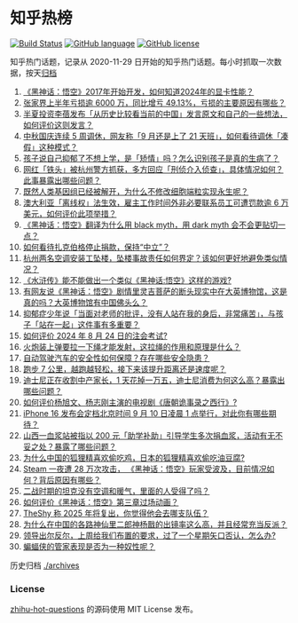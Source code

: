 # 知乎热榜
[![Build Status](https://github.com/ToWeLong/zhihu-hot-questions/workflows/CI/badge.svg)](https://github.com/ToWeLong/zhihu-hot-questions/actions)
[![GitHub language](https://img.shields.io/badge/language-golang-orange.svg)](https://golang.org/)
[![GitHub license](https://img.shields.io/github/license/ToWeLong/zhihu-hot-questions)](https://github.com/ToWeLong/zhihu-hot-questions/blob/main/LICENSE)

知乎热门话题，记录从 2020-11-29 日开始的知乎热门话题。每小时抓取一次数据，按天[归档](./archives)

<!-- BEGIN -->

1. [《黑神话：悟空》2017年开始开发，如何知道2024年的显卡性能？](https://www.zhihu.com/question/664975526)
1. [张家界上半年亏损逾 6000 万，同比增亏 49.13%，亏损的主要原因有哪些？](https://www.zhihu.com/question/665405825)
1. [半夏投资李蓓发布「从历史比较看当前的中国」发言原文和自己的一些想法，如何评价这则发言？](https://www.zhihu.com/question/665417948)
1. [中秋国庆连续 5 周调休，网友称「9 月还是上了 21 天班」，如何看待调休「凑假」这种模式？](https://www.zhihu.com/question/665410486)
1. [孩子说自己抑郁了不想上学，是「矫情」吗？怎么识别孩子是真的生病了？](https://www.zhihu.com/question/664891905)
1. [网红「铁头」被杭州警方抓获，多方回应「刑侦介入侦查」，具体情况如何？此事暴露出哪些问题？](https://www.zhihu.com/question/665442683)
1. [既然人类基因组已经被解开，为什么不修改细胞端粒实现永生呢？](https://www.zhihu.com/question/661920466)
1. [澳大利亚「离线权」法生效，雇主工作时间外非必要联系员工可遭罚款逾 6 万美元，如何评价此项举措？](https://www.zhihu.com/question/665339605)
1. [《黑神话：悟空》翻译为什么用 black myth，用 dark myth 会不会更贴切一点？](https://www.zhihu.com/question/665291857)
1. [如何看待扎克伯格停止捐款，保持“中立”？](https://www.zhihu.com/question/665417431)
1. [杭州两名空调安装工坠楼，坠楼事故责任如何界定？该如何更好地避免类似情况？](https://www.zhihu.com/question/665324710)
1. [《水浒传》能不能做出一个类似《黑神话:悟空》这样的游戏?](https://www.zhihu.com/question/653993838)
1. [有网友说《黑神话：悟空》剧情里灵吉菩萨的断头现实中在大英博物馆，这是真的吗？大英博物馆有中国佛头么？](https://www.zhihu.com/question/665237939)
1. [抑郁症少年说「当面对老师的批评，没有人站在我的身后，非常痛苦」，与孩子「站在一起」这件事有多重要？](https://www.zhihu.com/question/664891874)
1. [如何评价 2024 年 8 月 24 日的注会考试?](https://www.zhihu.com/question/665191317)
1. [火炮装上弹要拉一下绳才能发射，这拉绳的作用和原理是什么？](https://www.zhihu.com/question/414635036)
1. [自动驾驶汽车的安全性如何保障？存在哪些安全隐患？](https://www.zhihu.com/question/599013326)
1. [跑步 7 公里，越跑越轻松，接下来该提升距离还是速度呢？](https://www.zhihu.com/question/664838217)
1. [迪士尼正在收割中产家长，1 天花掉一万五，迪士尼消费为何这么高？暴露出哪些问题？](https://www.zhihu.com/question/665338291)
1. [如何评价杨旭文、杨志刚主演的电视剧《唐朝诡事录之西行》?](https://www.zhihu.com/question/661882713)
1. [iPhone 16 发布会定档北京时间 9 月 10 日凌晨 1 点举行，对此你有哪些期待？](https://www.zhihu.com/question/665405787)
1. [山西一血浆站被指以 200 元「助学补助」引导学生多次捐血浆，活动有无不妥之处？暴露了哪些问题？](https://www.zhihu.com/question/665358534)
1. [为什么中国的狐狸精喜欢偷吃鸡，日本的狐狸精喜欢偷吃油豆腐?](https://www.zhihu.com/question/665326696)
1. [Steam 一夜遭 28 万次攻击， 《黑神话：悟空》玩家受波及，目前情况如何？背后原因有哪些？](https://www.zhihu.com/question/665405072)
1. [二战时期的坦克没有空调和暖气，里面的人受得了吗？](https://www.zhihu.com/question/574049330)
1. [如何评价《黑神话：悟空》第三章过场动画？](https://www.zhihu.com/question/665091855)
1. [TheShy 称 2025 年将复出，你觉得他会去哪支队伍？](https://www.zhihu.com/question/661143715)
1. [为什么在中国的各路神仙里二郎神杨戬的出镜率这么高，并且经常充当反派？](https://www.zhihu.com/question/665015179)
1. [领导出尔反尔，上周给我们布置的要求，过了一个星期矢口否认，怎么办?](https://www.zhihu.com/question/665050307)
1. [蝙蝠侠的管家表现是否为一种奴性呢？](https://www.zhihu.com/question/26717594)

<!-- END -->

历史归档 [./archives](./archives)


### License
[zhihu-hot-questions](https://github.com/towelong/zhihu-hot-questions) 的源码使用 MIT License 发布。